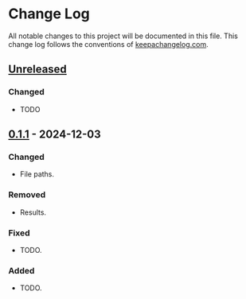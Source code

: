 # Change Log
All notable changes to this project will be documented in this file. 
This change log follows the conventions of [keepachangelog.com](http://keepachangelog.com/).

## [Unreleased]
### Changed
- TODO

## [0.1.1] - 2024-12-03
### Changed
- File paths.

### Removed
- Results.

### Fixed
- TODO.

### Added
- TODO.

[Unreleased]: https://sourcehost.site/your-name/clj_exploration_leaks/compare/0.1.1...HEAD
[0.1.1]: https://sourcehost.site/your-name/clj_exploration_leaks/compare/0.1.0...0.1.1

